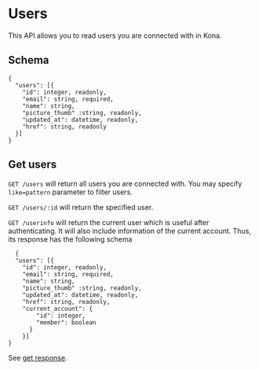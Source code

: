 Users
========

This API allows you to read users you are connected with in Kona.

Schema  <a name='schema'></a>
------------
```
{
  "users": [{
    "id": integer, readonly,
    "email": string, required,
    "name": string,
    "picture_thumb" :string, readonly,
    "updated_at": datetime, readonly,
    "href": string, readonly
  }]
}
```


Get users
------------
`GET /users` will return all users you are connected with.  You may specify `like=pattern` parameter to filter users.

`GET /users/:id` will return the specified user.

`GET /userinfo` will return the current user which is useful after authenticating.<a name='userinfo'></a> It will also include information of the current account. Thus, its response has the following schema
```
  {
  "users": [{
    "id": integer, readonly,
    "email": string, required,
    "name": string,
    "picture_thumb" :string, readonly,
    "updated_at": datetime, readonly,
    "href": string, readonly,
    "current_account": {
        "id": integer,
        "member": boolean
      }
    }]
}
```

See [get response](responses.md#get).
